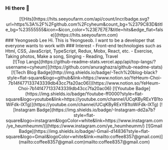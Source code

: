 ### Hi there 👋

<!--
**seobie/seobie** is a ✨ _special_ ✨ repository because its `README.md` (this file) appears on your GitHub profile.

Here are some ideas to get you started:

- 🔭 I’m currently working on ...
- 🌱 I’m currently learning ...
- 👯 I’m looking to collaborate on ...
- 🤔 I’m looking for help with ...
- 💬 Ask me about ...
- 📫 How to reach me: ...
- 😄 Pronouns: ...
- ⚡ Fun fact: ...
-->

<div align=center>
[![Hits](https://hits.seeyoufarm.com/api/count/incr/badge.svg?url=https%3A%2F%2Fgithub.com%2Fcyheum&count_bg=%2379C83D&title_bg=%23555555&icon=&icon_color=%23E7E7E7&title=hits&edge_flat=false)](https://hits.seeyoufarm.com) 
</div>
### Yeongseob Lee
Hi. This is Yeongseob.
I want to be a developer that everyone wants to work with
### Interest
- Front-end technologies such as Html, CSS, JavaScript, TypeScript, Redux, Mobx, React, etc.
- Exercise, Taking photos, Make a song, Singing
- Reading, Travel
<div align=center>
[![Top Langs](https://github-readme-stats.vercel.app/api/top-langs/?username=cyheum)](https://github.com/anuraghazra/github-readme-stats)
</div>
<div align=center>
[![Tech Blog Badge](http://img.shields.io/badge/-Tech%20blog-black?style=flat-square&logo=github&link=https://www.notion.so/YeHeum-Choi-7b14f477133743339db43cc7fa20ac06)](https://www.notion.so/YeHeum-Choi-7b14f477133743339db43cc7fa20ac06) 
[![Youtube Badge](https://img.shields.io/badge/Youtube-ff0000?style=flat-square&logo=youtube&link=https://youtube.com/channel/UCqKByRExYB1toWiFdk-lXTg)](https://youtube.com/channel/UCqKByRExYB1toWiFdk-lXTg) 
[![Instagram Badge](https://img.shields.io/badge/-Instagram-dd2a7b?style=flat-square&logo=instagram&logoColor=white&link=https://www.instagram.com/ye_heumheumm/)](https://www.instagram.com/ye_heumheumm/) 
[![Gmail Badge](https://img.shields.io/badge/-Gmail-d14836?style=flat-square&logo=Gmail&logoColor=white&link=mailto:coffee8357@gmail.com)](mailto:coffee8357@gmail.com)mailto:coffee8357@gmail.com)
</div>

